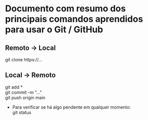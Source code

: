 # Documento com resumo dos principais comandos aprendidos para usar o Git / GitHub

## Remoto -> Local
git clone https://...

## Local -> Remoto
git add *     
git commit -m "..."         
git push origin main      


- Para verificar se há algo pendente em qualquer momento:     
       git status
